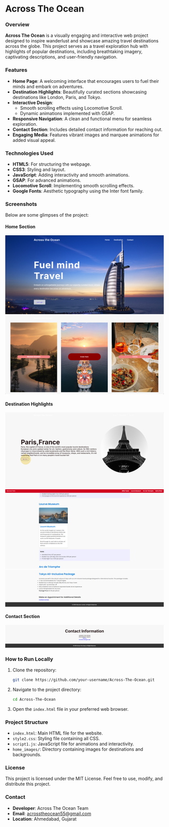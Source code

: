 # Across The Ocean

### Overview
**Across The Ocean** is a visually engaging and interactive web project designed to inspire wanderlust and showcase amazing travel destinations across the globe. This project serves as a travel exploration hub with highlights of popular destinations, including breathtaking imagery, captivating descriptions, and user-friendly navigation.

### Features
- **Home Page**: A welcoming interface that encourages users to fuel their minds and embark on adventures.
- **Destination Highlights**: Beautifully curated sections showcasing destinations like London, Paris, and Tokyo.
- **Interactive Design**: 
  - Smooth scrolling effects using Locomotive Scroll.
  - Dynamic animations implemented with GSAP.
- **Responsive Navigation**: A clean and functional menu for seamless exploration.
- **Contact Section**: Includes detailed contact information for reaching out.
- **Engaging Media**: Features vibrant images and marquee animations for added visual appeal.

### Technologies Used
- **HTML5**: For structuring the webpage.
- **CSS3**: Styling and layout.
- **JavaScript**: Adding interactivity and smooth animations.
- **GSAP**: For advanced animations.
- **Locomotive Scroll**: Implementing smooth scrolling effects.
- **Google Fonts**: Aesthetic typography using the Inter font family.

### Screenshots
Below are some glimpses of the project:

#### Home Section
![Home Section](screenshot/Screenshot1.png)
![Services](screenshot/Screenshot2.png)

#### Destination Highlights
![Destination Highlights](screenshot/Screenshot4.png)
![Know more about your destination](screenshot/Screenshot5.png)
![Information about package](screenshot/Screenshot6.png)

#### Contact Section
![Contact Section](screenshot/Screenshot3.png)

### How to Run Locally
1. Clone the repository:
   ```bash
   git clone https://github.com/your-username/Across-The-Ocean.git
   ```
2. Navigate to the project directory:
   ```bash
   cd Across-The-Ocean
   ```
3. Open the `index.html` file in your preferred web browser.

### Project Structure
- `index.html`: Main HTML file for the website.
- `style2.css`: Styling file containing all CSS.
- `script1.js`: JavaScript file for animations and interactivity.
- `home_images/`: Directory containing images for destinations and backgrounds.


### License
This project is licensed under the MIT License. Feel free to use, modify, and distribute this project.

### Contact
- **Developer**: Across The Ocean Team
- **Email**: acrosstheocean55@gmail.com
- **Location**: Ahmedabad, Gujarat

